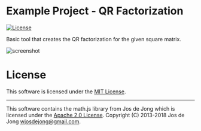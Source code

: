 # Example Project - QR Factorization
[![License](https://img.shields.io/github/license/TobiasBriones/example.math.linear_algebra.web.qr-factorization)](https://github.com/TobiasBriones/example.math.linear_algebra.web.qr-factorization/blob/master/LICENSE)

Basic tool that creates the QR factorization for the given square matrix.

![screenshot](https://github.com/TobiasBriones/example.math.linear_algebra.web.qr-factorization/blob/master/_repo/assets/screenshot_1.png)

# License
This software is licensed under the [MIT License](http://opensource.org/licenses/MIT).

***

This software contains the math.js library from Jos de Jong which is licensed under the [Apache 2.0 License](http://www.apache.org/licenses/LICENSE-2.0). Copyright (C) 2013-2018 Jos de Jong <wjosdejong@gmail.com>.
